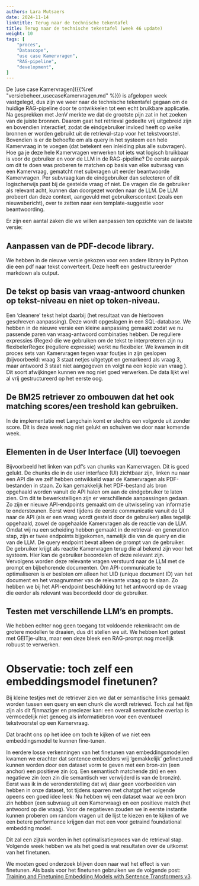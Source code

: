 ```yaml
---
authors: Lara Mutsaers
date: 2024-11-14
linktitle: Terug naar de technische tekentafel
title: Terug naar de technische tekentafel (week 46 update)
weight: 10
tags: [
    "proces",
    "Datascope",
    "use case Kamervragen",
    "RAG-pipeline",
    "development",
]
---
```


De [use case Kamervragen]({{%ref "versiebeheer_usecaseKamervragen.md" %}}) is afgelopen week vastgelegd, dus zijn we weer naar de technische tekentafel gegaan om de huidige RAG-pipeline door te ontwikkelen tot een echt bruikbare applicatie.
Na gesprekken met JenV merkte we dat de grootste pijn zat in het zoeken van de juiste bronnen. Daarom gaat het retrieval gedeelte vrij uitgebreid zijn en bovendien interactief, zodat de eindgebruiker invloed heeft op welke bronnen er worden gebruikt uit de retrieval-stap voor het tekstvoorstel. 
Bovendien is er de behoefte om als query in het systeem een hele Kamervraag in te voegen (dat betekent een inleiding plus alle subvragen). Hoe ga je deze hele Kamervragen verwerken tot iets wat logisch bruikbaar is voor de gebruiker en voor de LLM in de RAG-pipeline?
De eerste aanpak om dit te doen was proberen te matchen op basis van elke subvraag van een Kamervraag, gematcht met subvragen uit eerder beantwoorde Kamervragen. Per subvraag kan de eindgebruiker dan selecteren of dit logischerwijs past bij de gestelde vraag of niet. De vragen die de gebruiker als relevant acht, kunnen dan doorgezet worden naar de LLM. De LLM probeert dan deze context, aangevuld met gebruikerscontext (zoals een nieuwsbericht), over te zetten naar een template-suggestie voor beantwoording.

Er zijn een aantal zaken die we willen aanpassen ten opzichte van de laatste versie:

## Aanpassen van de PDF-decode library. 
We hebben in de nieuwe versie gekozen voor een andere library in Python die een pdf naar tekst converteert. Deze heeft een gestructureerder markdown als output.

## De tekst op basis van vraag-antwoord chunken op tekst-niveau en niet op token-niveau. 
Een ‘cleanere’ tekst helpt daarbij (het resultaat van de hierboven geschreven aanpassing). Deze wordt opgeslagen in een SQL-database.
We hebben in de nieuwe versie een kleine aanpassing gemaakt zodat we nu passende paren van vraag-antwoord combinaties hebben. De reguliere expressies (Regex) die we gebruiken om de tekst te interpreteren zijn nu flexibelerRegex (reguliere expressie) werkt nu flexibeler.
We kwamen in dit proces sets van Kamervragen tegen waar foutjes in zijn geslopen (bijvoorbeeld: vraag 3 staat netjes uitgetypt en gemarkeerd als vraag 3, maar antwoord 3 staat niet aangegeven en volgt na een kopie van vraag ). Dit soort afwijkingen kunnen we nog niet goed verwerken. De data lijkt wel al vrij gestructureerd op het eerste oog.

## De BM25 retriever zo ombouwen dat het ook matching scores/een treshold kan gebruiken. 
In de implementatie met Langchain komt er slechts een volgorde uit zonder score.
Dit is deze week nog niet gelukt en schuiven we door naar komende week.

## Elementen in de User Interface (UI) toevoegen 
Bijvoorbeeld het linken van pdf’s van chunks van Kamervragen.
Dit is goed gelukt. De chunks die in de user interface (UI) zichtbaar zijn, linken nu naar een API die we zelf hebben ontwikkeld waar de Kamervragen als PDF-bestanden in staan. Zo kan gemakkelijk het PDF-bestand als bron opgehaald worden vanuit de API halen om aan de eindgebruiker te laten zien. Om dit te bewerkstelligen zijn er verschillende aanpassingen gedaan. Zo zijn er nieuwe API-endpoints gemaakt om de uitwisseling van informatie te ondersteunen. 
Eerst werd tijdens de eerste communicatie vanuit de UI naar de API (als er een vraag wordt gesteld door de gebruiker) alles tegelijk opgehaald, zowel de opgehaalde Kamervragen als de reactie van de LLM. Omdat wij nu een scheiding hebben gemaakt in de retrieval- en generation stap, zijn er twee endpoints bijgekomen, namelijk die van de query en die van de LLM. De query endpoint bevat alleen de prompt van de gebruiker. De gebruiker krijgt als reactie Kamervragen terug die al bekend zijn voor het systeem. Hier kan de gebruiker beoordelen of deze relevant zijn. Vervolgens worden deze relevante vragen verstuurd naar de LLM met de prompt en bijbehorende documenten. 
Om API-communicatie te optimaliseren is er besloten om alleen het UID (unique document ID) van het document en het vraagnummer van de relevante vraag op te slaan. Zo hebben we bij het API-endpoint beschikking tot het antwoord op de vraag die eerder als relevant was beoordeeld door de gebruiker.

## Testen met verschillende LLM’s en prompts. 
We hebben echter nog geen toegang tot voldoende rekenkracht om de grotere modellen te draaien, dus dit stellen we uit. We hebben kort getest met GEITje-ultra, maar een deze bleek een RAG-prompt nog moeilijk robuust te verwerken.

# Observatie: toch zelf een embeddingsmodel finetunen?
Bij kleine testjes met de retriever zien we dat er semantische links gemaakt worden tussen een query en een chunk die wordt retrieved. Toch zal het fijn zijn als dit fijnmaziger en preciezer kan: een overall semantische overlap is vermoedelijk niet genoeg als informatiebron voor een eventueel tekstvoorstel op een Kamervraag.

Dat bracht ons op het idee om toch te kijken of we niet een embeddingsmodel te kunnen fine-tunen.

In eerdere losse verkenningen van het finetunen van embeddingsmodellen kwamen we erachter dat sentence embedders vrij ‘gemakkelijk’ gefinetuned kunnen worden door een dataset vorm te geven met een bron-zin (een anchor) een positieve zin (cq. Een semantisch matchende zin) en een negatieve zin (een zin die semantisch ver verwijderd is van de bronzin). Eerst was ik in de veronderstelling dat wij daar geen voorbeelden van hebben in onze dataset, tot tijdens sparren met chatgpt het volgende opeens een goed idee leek:
Nu hebben wij een dataset waar we een bron zin hebben (een subvraag uit een Kamervraag) en een positieve match (het antwoord op die vraag). Voor de negatieven zouden we in eerste instantie kunnen proberen om random vragen uit de lijst te kiezen en te kijken of we een betere performance krijgen dan met een voor getraind foundational embedding model.

Dit zal een zijtak worden in het optimalisatieproces van de retrieval stap. Volgende week hebben we als het goed is wat resultaten over de uitkomst van het finetunen.

We moeten goed onderzoek blijven doen naar wat het effect is van finetunen. Als basis voor het finetunen gebruiken we de volgende post:
[Training and Finetuning Embedding Models with Sentence Transformers v3](https://huggingface.co/blog/train-sentence-transformers).




